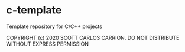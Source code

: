# c-template
Template repository for C/C++ projects

COPYRIGHT (c) 2020 SCOTT CARLOS CARRION. DO NOT DISTRIBUTE WITHOUT EXPRESS PERMISSION
